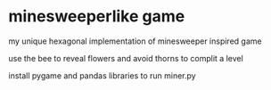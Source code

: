 # minesweeperlike game

my unique hexagonal implementation of minesweeper inspired game

use the bee to reveal flowers and avoid thorns to complit a level

install pygame and pandas libraries to run miner.py
